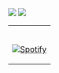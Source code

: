 <div>
  <img src="https://github-readme-stats.vercel.app/api?username=sabilimaulana&show_icons=true&theme=radical"/>
  <img  src="https://github-readme-stats.vercel.app/api/top-langs/?username=sabilimaulana&layout=compact"/>
</div>

<table width="100%"> 
  <tr>
  <td width="100%">
      
&nbsp; <br> [![Spotify](https://novatorem.vercel.app/api/spotify)](https://open.spotify.com/user/lala)
  </td>
  </table>
